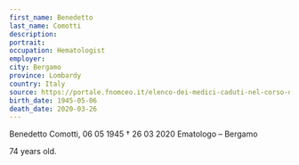 ```yaml
---
first_name: Benedetto
last_name: Comotti
description: 
portrait: 
occupation: Hematologist
employer: 
city: Bergamo
province: Lombardy
country: Italy 
source: https://portale.fnomceo.it/elenco-dei-medici-caduti-nel-corso-dellepidemia-di-covid-19/
birth_date: 1945-05-06
death_date: 2020-03-26
---
```


Benedetto Comotti, 06 05 1945 † 26 03 2020
Ematologo – Bergamo

74 years old.